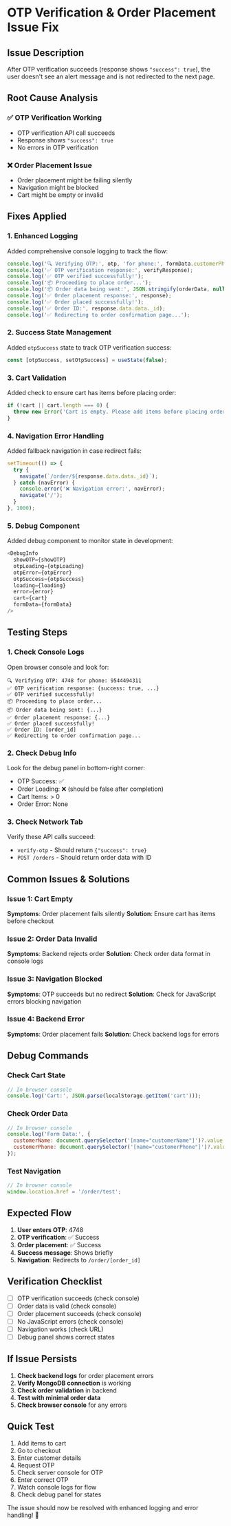 # OTP Verification & Order Placement Issue Fix

## Issue Description
After OTP verification succeeds (response shows `"success": true`), the user doesn't see an alert message and is not redirected to the next page.

## Root Cause Analysis

### ✅ OTP Verification Working
- OTP verification API call succeeds
- Response shows `"success": true`
- No errors in OTP verification

### ❌ Order Placement Issue
- Order placement might be failing silently
- Navigation might be blocked
- Cart might be empty or invalid

## Fixes Applied

### 1. Enhanced Logging
Added comprehensive console logging to track the flow:
```javascript
console.log('🔍 Verifying OTP:', otp, 'for phone:', formData.customerPhone);
console.log('✅ OTP verification response:', verifyResponse);
console.log('✅ OTP verified successfully!');
console.log('📦 Proceeding to place order...');
console.log('📦 Order data being sent:', JSON.stringify(orderData, null, 2));
console.log('✅ Order placement response:', response);
console.log('✅ Order placed successfully!');
console.log('✅ Order ID:', response.data.data._id);
console.log('✅ Redirecting to order confirmation page...');
```

### 2. Success State Management
Added `otpSuccess` state to track OTP verification success:
```javascript
const [otpSuccess, setOtpSuccess] = useState(false);
```

### 3. Cart Validation
Added check to ensure cart has items before placing order:
```javascript
if (!cart || cart.length === 0) {
  throw new Error('Cart is empty. Please add items before placing order.');
}
```

### 4. Navigation Error Handling
Added fallback navigation in case redirect fails:
```javascript
setTimeout(() => {
  try {
    navigate(`/order/${response.data.data._id}`);
  } catch (navError) {
    console.error('❌ Navigation error:', navError);
    navigate('/');
  }
}, 1000);
```

### 5. Debug Component
Added debug component to monitor state in development:
```javascript
<DebugInfo 
  showOTP={showOTP}
  otpLoading={otpLoading}
  otpError={otpError}
  otpSuccess={otpSuccess}
  loading={loading}
  error={error}
  cart={cart}
  formData={formData}
/>
```

## Testing Steps

### 1. Check Console Logs
Open browser console and look for:
```
🔍 Verifying OTP: 4748 for phone: 9544494311
✅ OTP verification response: {success: true, ...}
✅ OTP verified successfully!
📦 Proceeding to place order...
📦 Order data being sent: {...}
✅ Order placement response: {...}
✅ Order placed successfully!
✅ Order ID: [order_id]
✅ Redirecting to order confirmation page...
```

### 2. Check Debug Info
Look for the debug panel in bottom-right corner:
- OTP Success: ✅
- Order Loading: ❌ (should be false after completion)
- Cart Items: > 0
- Order Error: None

### 3. Check Network Tab
Verify these API calls succeed:
- `verify-otp` - Should return `{"success": true}`
- `POST /orders` - Should return order data with ID

## Common Issues & Solutions

### Issue 1: Cart Empty
**Symptoms**: Order placement fails silently
**Solution**: Ensure cart has items before checkout

### Issue 2: Order Data Invalid
**Symptoms**: Backend rejects order
**Solution**: Check order data format in console logs

### Issue 3: Navigation Blocked
**Symptoms**: OTP succeeds but no redirect
**Solution**: Check for JavaScript errors blocking navigation

### Issue 4: Backend Error
**Symptoms**: Order placement fails
**Solution**: Check backend logs for errors

## Debug Commands

### Check Cart State
```javascript
// In browser console
console.log('Cart:', JSON.parse(localStorage.getItem('cart')));
```

### Check Order Data
```javascript
// In browser console
console.log('Form Data:', {
  customerName: document.querySelector('[name="customerName"]')?.value,
  customerPhone: document.querySelector('[name="customerPhone"]')?.value
});
```

### Test Navigation
```javascript
// In browser console
window.location.href = '/order/test';
```

## Expected Flow

1. **User enters OTP**: 4748
2. **OTP verification**: ✅ Success
3. **Order placement**: ✅ Success
4. **Success message**: Shows briefly
5. **Navigation**: Redirects to `/order/[order_id]`

## Verification Checklist

- [ ] OTP verification succeeds (check console)
- [ ] Order data is valid (check console)
- [ ] Order placement succeeds (check console)
- [ ] No JavaScript errors (check console)
- [ ] Navigation works (check URL)
- [ ] Debug panel shows correct states

## If Issue Persists

1. **Check backend logs** for order placement errors
2. **Verify MongoDB connection** is working
3. **Check order validation** in backend
4. **Test with minimal order data**
5. **Check browser console** for any errors

## Quick Test

1. Add items to cart
2. Go to checkout
3. Enter customer details
4. Request OTP
5. Check server console for OTP
6. Enter correct OTP
7. Watch console logs for flow
8. Check debug panel for states

The issue should now be resolved with enhanced logging and error handling! 🎉
